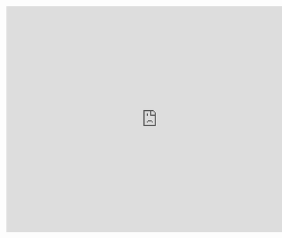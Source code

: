 <div class="text-center">
<iframe src="https://www.google.com/maps/embed?pb=!1m18!1m12!1m3!1d3151.592857437498!2d145.0353055155802!3d-37.82300447975063!2m3!1f0!2f0!3f0!3m2!1i1024!2i768!4f13.1!3m3!1m2!1s0x6ad64232106ec929%3A0xa7fd50a7c2addb08!2s392%20Burwood%20Rd%2C%20Hawthorn%20VIC%203122!5e0!3m2!1sen!2sau!4v1675664306894!5m2!1sen!2sau" width="800" height="600" style="border:0;" allowfullscreen="" loading="lazy" referrerpolicy="no-referrer-when-downgrade"></iframe>
</div>

